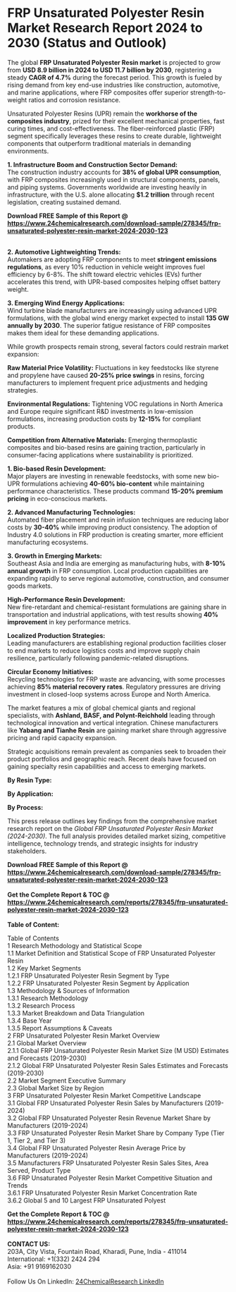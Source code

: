 <h1>FRP Unsaturated Polyester Resin Market Research Report 2024 to 2030 (Status and Outlook)</h1><p>The global <strong>FRP Unsaturated Polyester Resin market</strong> is projected to grow from <strong>USD 8.9 billion in 2024 to USD 11.7 billion by 2030</strong>, registering a steady <strong>CAGR of 4.7%</strong> during the forecast period. This growth is fueled by rising demand from key end-use industries like construction, automotive, and marine applications, where FRP composites offer superior strength-to-weight ratios and corrosion resistance.</p><p>Unsaturated Polyester Resins (UPR) remain the <strong>workhorse of the composites industry</strong>, prized for their excellent mechanical properties, fast curing times, and cost-effectiveness. The fiber-reinforced plastic (FRP) segment specifically leverages these resins to create durable, lightweight components that outperform traditional materials in demanding environments.</p><p><strong>1. Infrastructure Boom and Construction Sector Demand:</strong><br>
The construction industry accounts for <strong>38% of global UPR consumption</strong>, with FRP composites increasingly used in structural components, panels, and piping systems. Governments worldwide are investing heavily in infrastructure, with the U.S. alone allocating <strong>$1.2 trillion</strong> through recent legislation, creating sustained demand.</p><div><b>Download FREE Sample of this Report @ 
            <a href="https://www.24chemicalresearch.com/download-sample/278345/frp-unsaturated-polyester-resin-market-2024-2030-123">
            https://www.24chemicalresearch.com/download-sample/278345/frp-unsaturated-polyester-resin-market-2024-2030-123</a></b></div><br><p><strong>2. Automotive Lightweighting Trends:</strong><br>
Automakers are adopting FRP components to meet <strong>stringent emissions regulations</strong>, as every 10% reduction in vehicle weight improves fuel efficiency by 6-8%. The shift toward electric vehicles (EVs) further accelerates this trend, with UPR-based composites helping offset battery weight.</p><p><strong>3. Emerging Wind Energy Applications:</strong><br>
Wind turbine blade manufacturers are increasingly using advanced UPR formulations, with the global wind energy market expected to install <strong>135 GW annually by 2030</strong>. The superior fatigue resistance of FRP composites makes them ideal for these demanding applications.</p><p>While growth prospects remain strong, several factors could restrain market expansion:</p><p><strong>Raw Material Price Volatility:</strong> Fluctuations in key feedstocks like styrene and propylene have caused <strong>20-25% price swings</strong> in resins, forcing manufacturers to implement frequent price adjustments and hedging strategies.</p><p><strong>Environmental Regulations:</strong> Tightening VOC regulations in North America and Europe require significant R&amp;D investments in low-emission formulations, increasing production costs by <strong>12-15%</strong> for compliant products.</p><p><strong>Competition from Alternative Materials:</strong> Emerging thermoplastic composites and bio-based resins are gaining traction, particularly in consumer-facing applications where sustainability is prioritized.</p><p><strong>1. Bio-based Resin Development:</strong><br>
Major players are investing in renewable feedstocks, with some new bio-UPR formulations achieving <strong>40-60% bio-content</strong> while maintaining performance characteristics. These products command <strong>15-20% premium pricing</strong> in eco-conscious markets.</p><p><strong>2. Advanced Manufacturing Technologies:</strong><br>
Automated fiber placement and resin infusion techniques are reducing labor costs by <strong>30-40%</strong> while improving product consistency. The adoption of Industry 4.0 solutions in FRP production is creating smarter, more efficient manufacturing ecosystems.</p><p><strong>3. Growth in Emerging Markets:</strong><br>
Southeast Asia and India are emerging as manufacturing hubs, with <strong>8-10% annual growth</strong> in FRP consumption. Local production capabilities are expanding rapidly to serve regional automotive, construction, and consumer goods markets.</p><p><strong>High-Performance Resin Development:</strong><br>
    New fire-retardant and chemical-resistant formulations are gaining share in transportation and industrial applications, with test results showing <strong>40% improvement</strong> in key performance metrics.</p><p><strong>Localized Production Strategies:</strong><br>
    Leading manufacturers are establishing regional production facilities closer to end markets to reduce logistics costs and improve supply chain resilience, particularly following pandemic-related disruptions.</p><p><strong>Circular Economy Initiatives:</strong><br>
    Recycling technologies for FRP waste are advancing, with some processes achieving <strong>85% material recovery rates</strong>. Regulatory pressures are driving investment in closed-loop systems across Europe and North America.</p><p>The market features a mix of global chemical giants and regional specialists, with <strong>Ashland, BASF, and Polynt-Reichhold</strong> leading through technological innovation and vertical integration. Chinese manufacturers like <strong>Yabang and Tianhe Resin</strong> are gaining market share through aggressive pricing and rapid capacity expansion.</p><p>Strategic acquisitions remain prevalent as companies seek to broaden their product portfolios and geographic reach. Recent deals have focused on gaining specialty resin capabilities and access to emerging markets.</p><p><strong>By Resin Type:</strong></p><p><strong>By Application:</strong></p><p><strong>By Process:</strong></p><p>This press release outlines key findings from the comprehensive market research report on the <em>Global FRP Unsaturated Polyester Resin Market (2024-2030)</em>. The full analysis provides detailed market sizing, competitive intelligence, technology trends, and strategic insights for industry stakeholders.</p><div><b>Download FREE Sample of this Report @ 
            <a href="https://www.24chemicalresearch.com/download-sample/278345/frp-unsaturated-polyester-resin-market-2024-2030-123">
            https://www.24chemicalresearch.com/download-sample/278345/frp-unsaturated-polyester-resin-market-2024-2030-123</a></b></div><br><div><b>Get the Complete Report & TOC @ 
            <a href="https://www.24chemicalresearch.com/reports/278345/frp-unsaturated-polyester-resin-market-2024-2030-123">
            https://www.24chemicalresearch.com/reports/278345/frp-unsaturated-polyester-resin-market-2024-2030-123</a></b></div><br>
            <b>Table of Content:</b><p>Table of Contents<br />
1 Research Methodology and Statistical Scope<br />
1.1 Market Definition and Statistical Scope of FRP Unsaturated Polyester Resin<br />
1.2 Key Market Segments<br />
1.2.1 FRP Unsaturated Polyester Resin Segment by Type<br />
1.2.2 FRP Unsaturated Polyester Resin Segment by Application<br />
1.3 Methodology & Sources of Information<br />
1.3.1 Research Methodology<br />
1.3.2 Research Process<br />
1.3.3 Market Breakdown and Data Triangulation<br />
1.3.4 Base Year<br />
1.3.5 Report Assumptions & Caveats<br />
2 FRP Unsaturated Polyester Resin Market Overview<br />
2.1 Global Market Overview<br />
2.1.1 Global FRP Unsaturated Polyester Resin Market Size (M USD) Estimates and Forecasts (2019-2030)<br />
2.1.2 Global FRP Unsaturated Polyester Resin Sales Estimates and Forecasts (2019-2030)<br />
2.2 Market Segment Executive Summary<br />
2.3 Global Market Size by Region<br />
3 FRP Unsaturated Polyester Resin Market Competitive Landscape<br />
3.1 Global FRP Unsaturated Polyester Resin Sales by Manufacturers (2019-2024)<br />
3.2 Global FRP Unsaturated Polyester Resin Revenue Market Share by Manufacturers (2019-2024)<br />
3.3 FRP Unsaturated Polyester Resin Market Share by Company Type (Tier 1, Tier 2, and Tier 3)<br />
3.4 Global FRP Unsaturated Polyester Resin Average Price by Manufacturers (2019-2024)<br />
3.5 Manufacturers FRP Unsaturated Polyester Resin Sales Sites, Area Served, Product Type<br />
3.6 FRP Unsaturated Polyester Resin Market Competitive Situation and Trends<br />
3.6.1 FRP Unsaturated Polyester Resin Market Concentration Rate<br />
3.6.2 Global 5 and 10 Largest FRP Unsaturated Polyest</p><div><b>Get the Complete Report & TOC @ 
            <a href="https://www.24chemicalresearch.com/reports/278345/frp-unsaturated-polyester-resin-market-2024-2030-123">
            https://www.24chemicalresearch.com/reports/278345/frp-unsaturated-polyester-resin-market-2024-2030-123</a></b></div><br><b>CONTACT US:</b><br>
            203A, City Vista, Fountain Road, Kharadi, Pune, India - 411014<br>
            International: +1(332) 2424 294<br>
            Asia: +91 9169162030 <br><br>
            Follow Us On LinkedIn: <a href="https://www.linkedin.com/company/24chemicalresearch/">24ChemicalResearch LinkedIn</a>